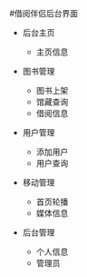 

#借阅伴侣后台界面

- 后台主页
	- 主页信息
	
- 图书管理
	- 图书上架
	- 馆藏查询
	- 借阅信息
	
- 用户管理
	- 添加用户
	- 用户查询
	
- 移动管理
	- 首页轮播
	- 媒体信息
	
- 后台管理
	- 个人信息
	- 管理员
